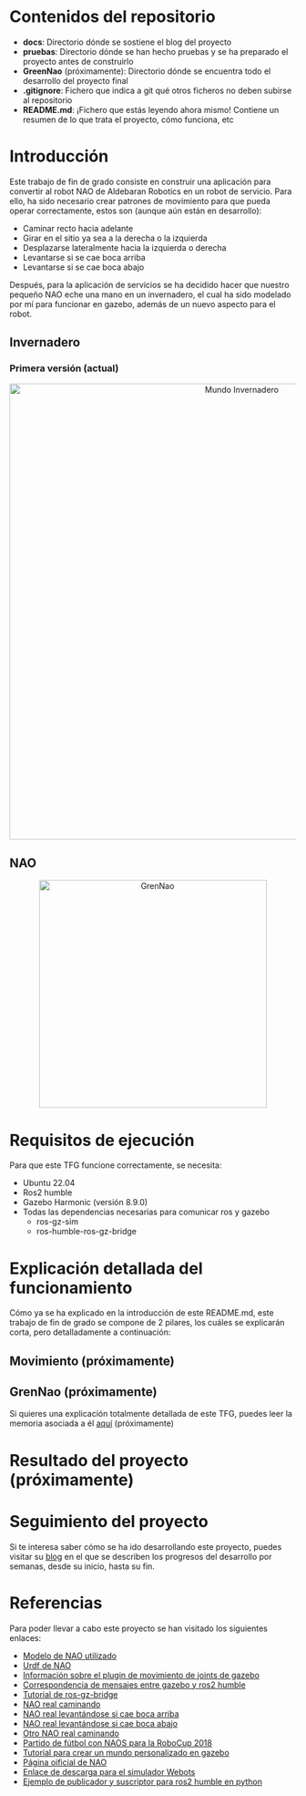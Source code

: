 # Contenidos del repositorio
* **docs**: Directorio dónde se sostiene el blog del proyecto
* **pruebas**: Directorio dónde se han hecho pruebas y se ha preparado el proyecto antes de construirlo
* **GreenNao** (próximamente): Directorio dónde se encuentra todo el desarrollo del proyecto final
* **.gitignore**: Fichero que indica a git qué otros ficheros no deben subirse al repositorio
* **README.md**: ¡Fichero que estás leyendo ahora mismo! Contiene un resumen de lo que trata el proyecto, cómo funciona, etc

# Introducción

Este trabajo de fin de grado consiste en construir una aplicación para convertir al robot NAO de Aldebaran Robotics en un robot de servicio. Para ello, ha sido necesario crear patrones de movimiento para que pueda operar correctamente, estos son (aunque aún están en desarrollo):
* Caminar recto hacia adelante
* Girar en el sitio ya sea a la derecha o la izquierda
* Desplazarse lateralmente hacia la izquierda o derecha
* Levantarse si se cae boca arriba
* Levantarse si se cae boca abajo

Después, para la aplicación de servicios se ha decidido hacer que nuestro pequeño NAO eche una mano en un invernadero, el cual ha sido modelado por mí para funcionar en gazebo, además de un nuevo aspecto para el robot.

## Invernadero

### Primera versión (actual)

<p align="center">
  <img src="https://github.com/user-attachments/assets/e8a3907e-f71d-43bb-86f1-4fca4d75156e" alt="Mundo Invernadero" width="800">
</p>

## NAO 

<p align="center">
  <img src="https://github.com/user-attachments/assets/a7a0bbff-29e4-4def-b91c-6f83c1629b97" alt="GrenNao" width="400">
</p>

# Requisitos de ejecución

Para que este TFG funcione correctamente, se necesita:
* Ubuntu 22.04
* Ros2 humble
* Gazebo Harmonic (versión 8.9.0)
* Todas las dependencias necesarias para comunicar ros y gazebo
  * ros-gz-sim
  * ros-humble-ros-gz-bridge

# Explicación detallada del funcionamiento
Cómo ya se ha explicado en la introducción de este README.md, este trabajo de fin de grado se compone de 2 pilares, los cuáles se explicarán corta, pero detalladamente a continuación:

## Movimiento (próximamente)
## GrenNao (próximamente)

Si quieres una explicación totalmente detallada de este TFG, puedes leer la memoria asociada a él [aquí]() (próximamente)

# Resultado del proyecto (próximamente)

# Seguimiento del proyecto

Si te interesa saber cómo se ha ido desarrollando este proyecto, puedes visitar su [blog](https://roboticslaburjc.github.io/2024-tfg-eva-fernandez/) en el que se describen los progresos del desarrollo por semanas, desde su inicio, hasta su fin.

# Referencias

Para poder llevar a cabo este proyecto se han visitado los siguientes enlaces:
* [Modelo de NAO utilizado](https://app.gazebosim.org/OpenRobotics/fuel/models/NAO%20with%20Ignition%20position%20controller)
* [Urdf de NAO](https://github.com/ros-naoqi/nao_robot/blob/master/nao_description/urdf/naoV40_generazted_urdf/nao.urdf)
* [Información sobre el plugin de movimiento de joints de gazebo](https://gazebosim.org/api/gazebo/6/classignition_1_1gazebo_1_1systems_1_1JointPositionController.html) 
* [Correspondencia de mensajes entre gazebo y ros2 humble](https://github.com/gazebosim/ros_gz/blob/ros2/ros_gz_bridge/README.md)
* [Tutorial de ros-gz-bridge](https://www.youtube.com/watch?v=DsjJtC8QTQY)
* [NAO real caminando](https://www.youtube.com/watch?v=NbnELOZbsls)
* [NAO real levantándose si cae boca arriba](https://www.youtube.com/watch?v=EX_cOJhVQSQ) 
* [NAO real levantándose si cae boca abajo](https://www.youtube.com/watch?v=TvdMgqSbppQ) 
* [Otro NAO real caminando](https://youtu.be/bP8bhqcgTDA?si=pMBBCN62_7feawBX) 
* [Partido de fútbol con NAOS para la RoboCup 2018](https://youtu.be/H8xc6LpiNVs?si=_eXNvRMYu_hxb_oS)
* [Tutorial para crear un mundo personalizado en gazebo](https://www.youtube.com/watch?v=K4rHglJW7Hg)
* [Página oificial de NAO](https://us.softbankrobotics.com/nao)
* [Enlace de descarga para el simulador Webots](https://cyberbotics.com/)
* [Ejemplo de publicador y suscriptor para ros2 humble en python](https://docs.ros.org/en/humble/Tutorials/Beginner-Client-Libraries/Writing-A-Simple-Py-Publisher-And-Subscriber.html)


